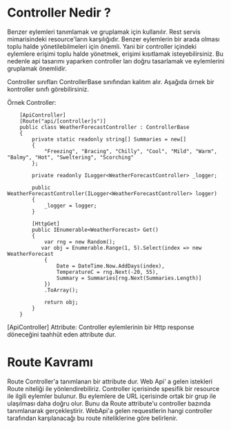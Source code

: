 # Controller Nedir ?

Benzer eylemleri tanımlamak ve gruplamak için kullanılır. Rest servis mimarisindeki resource'ların karşılığıdır. Benzer eylemlerin bir arada olması toplu halde yönetilebilmeleri için önemli. Yani bir controller içindeki eylemlere erişimi toplu halde yönetmek, erişimi kısıtlamak isteyebilirsiniz. Bu nedenle api tasarımı yaparken controller ları doğru tasarlamak ve eylemlerini gruplamak önemlidir.

Controller sınıfları ControllerBase sınıfından kalıtım alır. Aşağıda örnek bir kontroller sınıfı görebilirsiniz.

Örnek Controller:

```
    [ApiController]
    [Route("api/[controller]s")]
    public class WeatherForecastController : ControllerBase
    {
        private static readonly string[] Summaries = new[]
        {
            "Freezing", "Bracing", "Chilly", "Cool", "Mild", "Warm", "Balmy", "Hot", "Sweltering", "Scorching"
        };

        private readonly ILogger<WeatherForecastController> _logger;

        public WeatherForecastController(ILogger<WeatherForecastController> logger)
        {
            _logger = logger;
        }

        [HttpGet]
        public IEnumerable<WeatherForecast> Get()
        {
            var rng = new Random();
           var obj = Enumerable.Range(1, 5).Select(index => new WeatherForecast
            {
                Date = DateTime.Now.AddDays(index),
                TemperatureC = rng.Next(-20, 55),
                Summary = Summaries[rng.Next(Summaries.Length)]
            })
            .ToArray();

            return obj;
        }
    }
```

[ApiController] Attribute: Controller eylemlerinin bir Http response döneceğini taahhüt eden attribute dur.

# Route Kavramı

Route Controller'a tanımlanan bir attribute dur. Web Api' a gelen istekleri Route niteliği ile yönlendirebiliriz. Controller içerisinde spesifik bir resource ile ilgili eylemler bulunur. Bu eylemlere de URL içerisinde ortak bir grup ile ulaşılması daha doğru olur. Bunu da Route attribute'u controller bazında tanımlanarak gerçekleştirir. WebApi'a gelen requestlerin hangi controller tarafından karşılanacağı bu route niteliklerine göre belirlenir.